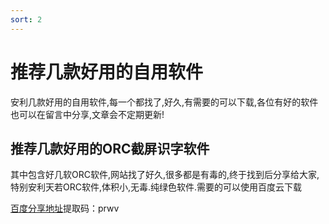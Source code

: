 ```yaml
---
sort: 2
---
```


# 推荐几款好用的自用软件


安利几款好用的自用软件,每一个都找了,好久,有需要的可以下载,各位有好的软件也可以在留言中分享,文章会不定期更新!


## 推荐几款好用的ORC截屏识字软件
其中包含好几软ORC软件,网站找了好久,很多都是有毒的,终于找到后分享给大家,特别安利天若ORC软件,体积小,无毒.纯绿色软件.需要的可以使用百度云下载

[百度分享地址](https://pan.baidu.com/s/1_v-Lgc6Txp630avQlZCvNA 
)提取码：prwv